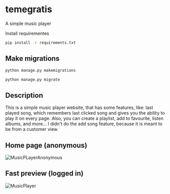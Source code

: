 # temegratis
A simple music player

Install requirementes
```bash
pip install -r requirements.txt
```
## Make migrations
```bash
python manage.py makemigrations
```
```bash
python manage.py migrate
```
## Description
This is a simple music player website, that has some features, like: last played song, which remembers last clicked song and gives you the ability to play it on every page. Also, you can create a playlist, add to favourite, listen albums, and more... I didn't do the add song feature, because it is meant to be from a customer view.

## Home page (anonymous)
![MusicPLayerAnonymous](https://user-images.githubusercontent.com/43184137/113916438-a4525c80-97e8-11eb-854a-782b43affa92.png)

## Fast preview (logged in)
![MusicPlayer](https://user-images.githubusercontent.com/43184137/113920987-27c27c80-97ee-11eb-845d-a3f541e63af6.gif)
